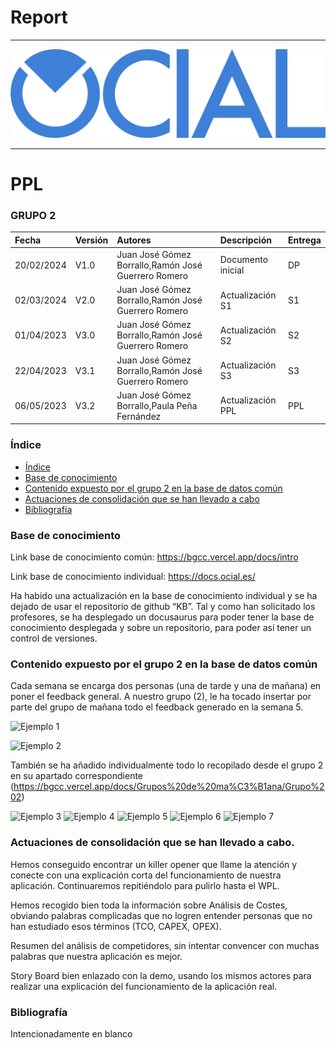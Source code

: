 # Report
---

<MDXLayout>
  <img src="https://github.com/ispp-2324-ocial/KB/blob/main/assets/Texto_Ocial.png?raw=true" alt="Texto_Ocial" className="img-centered img-custom-height" />
</MDXLayout>

---

# PPL

### GRUPO 2

|Fecha|Versión|Autores|Descripción |Entrega|
| :- | :- |:-| :- | :- |
|   20/02/2024     | V1.0     | Juan José Gómez Borrallo,Ramón José Guerrero Romero |  Documento inicial   | DP|
|     02/03/2024   |  V2.0    | Juan José Gómez Borrallo,Ramón José Guerrero Romero |   Actualización S1 | S1
|     01/04/2023  |    V3.0 | Juan José Gómez Borrallo,Ramón José Guerrero Romero |  Actualización S2 | S2
|     22/04/2023  |    V3.1 | Juan José Gómez Borrallo,Ramón José Guerrero Romero |  Actualización S3 | S3
|     06/05/2023  |    V3.2 | Juan José Gómez Borrallo,Paula Peña Fernández|  Actualización PPL | PPL


### Índice

- [Índice](#índice)
- [Base de conocimiento](#base-de-conocimiento)
- [Contenido expuesto por el grupo 2 en la base de datos común](#contenido-expuesto-por-el-grupo-2-en-la-base-de-datos-común)
- [Actuaciones de consolidación que se han llevado a cabo](#actuaciones-de-consolidación-que-se-han-llevado-a-cabo)
- [Bibliografía](#bibliografía)



### Base de conocimiento

Link base de conocimiento común: https://bgcc.vercel.app/docs/intro 

Link base de conocimiento individual: https://docs.ocial.es/ 

Ha habido una actualización en la base de conocimiento individual y se ha dejado de usar el repositorio de github “KB”. Tal y como han solicitado los profesores, se ha desplegado un docusaurus para poder tener la base de conocimiento desplegada y sobre un repositorio, para poder así tener un control de versiones.

### Contenido expuesto por el grupo 2 en la base de datos común

Cada semana se encarga dos personas (una de tarde y una de mañana) en poner el feedback general. A nuestro grupo (2), le ha tocado insertar por parte del grupo de mañana todo el feedback generado en la semana 5. 

![Ejemplo 1](https://i.gyazo.com/4f65d1f1355a0dbb45168e7a0505acf3.png)

![Ejemplo 2](https://i.gyazo.com/9bb4589cbd110a8052f82df9b718f391.png)


También se ha añadido individualmente todo lo recopilado desde el grupo 2 en su apartado correspondiente (https://bgcc.vercel.app/docs/Grupos%20de%20ma%C3%B1ana/Grupo%202)

![Ejemplo 3](https://i.gyazo.com/95dc3c411151771600ce6ada671c4fc4.png)
![Ejemplo 4](https://i.gyazo.com/c8d252fb9ed7466d0d070cf468efe1af.png)
![Ejemplo 5](https://i.gyazo.com/6e325202e208dded9d9c62781a265006.png)
![Ejemplo 6](https://i.gyazo.com/3fba731989100722bc1c097702895053.png)
![Ejemplo 7](https://i.gyazo.com/5e79e672b6c97ab7d42aa48f6ac99d62.png)

### Actuaciones de consolidación que se han llevado a cabo. 

Hemos conseguido encontrar un killer opener que llame la atención y conecte con una explicación corta del funcionamiento de nuestra aplicación. Continuaremos repitiéndolo para pulirlo hasta el WPL.

Hemos recogido bien toda la información sobre Análisis de Costes, obviando palabras complicadas que no logren entender personas que no han estudiado esos términos (TCO, CAPEX, OPEX).

Resumen del análisis de competidores, sin intentar convencer con muchas palabras que nuestra aplicación es mejor.

Story Board bien enlazado con la demo, usando los mismos actores para realizar una explicación del funcionamiento de la aplicación real.

### Bibliografía

Intencionadamente en blanco